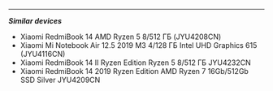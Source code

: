 ***
***Similar devices***
+ Xiaomi RedmiBook 14 AMD Ryzen 5 8/512 ГБ (JYU4208CN)
+ Xiaomi Mi Notebook Air 12.5 2019 M3 4/128 ГБ Intel UHD Graphics 615 (JYU4116CN)
+ Xiaomi RedmiBook 14 II Ryzen Edition Ryzen 5 8/512 ГБ JYU4232CN
+ Xiaomi RedmiBook 14 2019 Ryzen Edition AMD Ryzen 7 16Gb/512Gb SSD Silver JYU4209CN